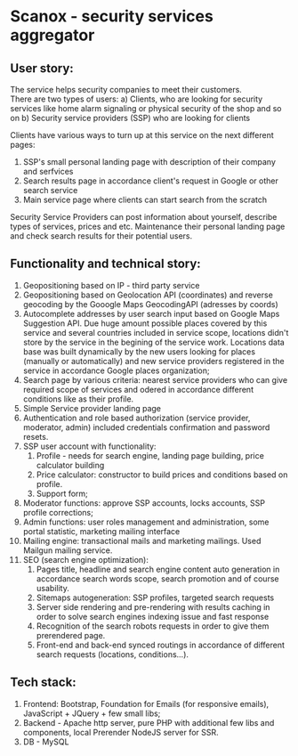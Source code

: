 # Scanox - security services aggregator

## User story:
The service helps security companies to meet their customers.<br />
There are two types of users:
a) Clients, who are looking for security services like home alarm signaling or physical security of the shop and so on
b) Security service providers (SSP) who are looking for clients

Clients have various ways to turn up at this service on the next different pages:
1) SSP's small personal landing page with description of their company and serfvices
2) Search results page in accordance client's request in Google or other search service
3) Main service page where clients can start search from the scratch

Security Service Providers can post information about yourself, describe types of services, prices and etc.
Maintenance their personal landing page and check search results for their potential users.

## Functionality and technical story:
1) Geopositioning based on IP - third party service
2) Geopositioning based on Geolocation API (coordinates) and reverse geocoding by the Gooogle Maps GeocodingAPI (adresses by coords)
3) Autocomplete addresses by user search input based on Google Maps Suggestion API.
    Due huge amount possible places covered by this service and several countries included in service scope, locations didn't store by the service in the begining of the service work. Locations data base was built dynamically by the new users looking for places (manually or automatically) and new service providers registered in the service in accordance Google places organization;
4) Search page by various criteria: nearest service providers who can give required scope of services and odered in accordance different conditions like as their profile.
5) Simple Service provider landing page
6) Authentication and role based authorization (service provider, moderator, admin) included credentials confirmation and password resets.
7) SSP user account with functionality:
    1. Profile - needs for search engine, landing page building, price calculator building
    2. Price calculator: constructor to build prices and conditions based on profile.
    3. Support form;
8) Moderator functions: approve SSP accounts, locks accounts, SSP profile corrections;
9) Admin functions: user roles management and administration, some portal statistic, marketing mailing interface
10) Mailing engine: transactional mails and marketing mailings. Used Mailgun mailing service.
11) SEO (search engine optimization):
    1. Pages title, headline and search engine content auto generation in accordance search words scope, search promotion and of course usability.
    2. Sitemaps autogeneration: SSP profiles, targeted search requests
    3. Server side rendering and pre-rendering with results caching in order to solve search engines indexing issue and fast response
    4. Recognition of the search robots requests in order to give them prerendered page.
    5. Front-end and back-end synced routings in accordance of different search requests (locations, conditions...).

## Tech stack:
1) Frontend: Bootstrap, Foundation for Emails (for responsive emails), JavaScript + JQuery + few small libs;
2) Backend - Apache http server, pure PHP with additional few libs and components, local Prerender NodeJS server for SSR.
3) DB - MySQL